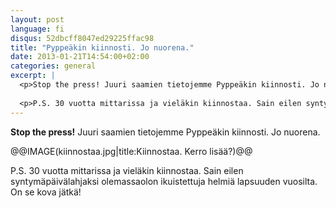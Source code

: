 ```yaml
---
layout: post
language: fi
disqus: 52dbcff8047ed29225ffac98
title: "Pyppeäkin kiinnosti. Jo nuorena."
date: 2013-01-21T14:54:00+02:00
categories: general
excerpt: |
  <p>Stop the press! Juuri saamien tietojemme Pyppeäkin kiinnosti. Jo nuorena.</p>
  
  <p>P.S. 30 vuotta mittarissa ja vieläkin kiinnostaa. Sain eilen syntymäpäivälahjaksi olemassaolon ikuistettuja helmiä lapsuuden vuosilta. On se kova jätkä!</p>
---
```

<p><strong>Stop the press!</strong> Juuri saamien tietojemme Pyppeäkin kiinnosti. Jo nuorena.</p>

@@IMAGE(kiinnostaa.jpg|title:Kiinnostaa. Kerro lisää?)@@

<p>P.S. 30 vuotta mittarissa ja vieläkin kiinnostaa. Sain eilen syntymäpäivälahjaksi olemassaolon ikuistettuja helmiä lapsuuden vuosilta. On se kova jätkä!</p>